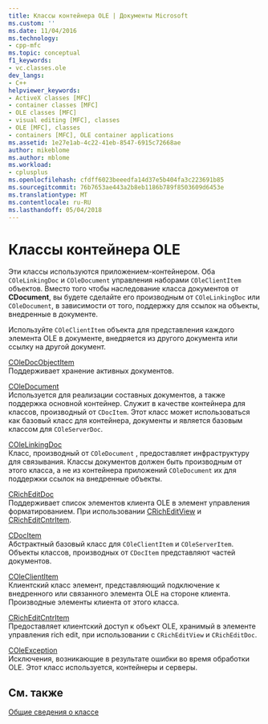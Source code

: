 ```yaml
---
title: Классы контейнера OLE | Документы Microsoft
ms.custom: ''
ms.date: 11/04/2016
ms.technology:
- cpp-mfc
ms.topic: conceptual
f1_keywords:
- vc.classes.ole
dev_langs:
- C++
helpviewer_keywords:
- ActiveX classes [MFC]
- container classes [MFC]
- OLE classes [MFC]
- visual editing [MFC], classes
- OLE [MFC], classes
- containers [MFC], OLE container applications
ms.assetid: 1e27e1ab-4c22-41eb-8547-6915c72668ae
author: mikeblome
ms.author: mblome
ms.workload:
- cplusplus
ms.openlocfilehash: cfdff6023beeedfa14d37e5b404fa3c223691b85
ms.sourcegitcommit: 76b7653ae443a2b8eb1186b789f8503609d6453e
ms.translationtype: MT
ms.contentlocale: ru-RU
ms.lasthandoff: 05/04/2018
---
```

# <a name="ole-container-classes"></a>Классы контейнера OLE
Эти классы используются приложением-контейнером. Оба `COleLinkingDoc` и `COleDocument` управления наборами `COleClientItem` объектов. Вместо того чтобы наследование класса документов от **CDocument**, вы будете сделайте его производным от `COleLinkingDoc` или `COleDocument`, в зависимости от того, поддержку для ссылок на объекты, внедренные в документе.  
  
 Используйте `COleClientItem` объекта для представления каждого элемента OLE в документе, внедряется из другого документа или ссылку на другой документ.  
  
 [COleDocObjectItem](../mfc/reference/coledocobjectitem-class.md)  
 Поддерживает хранение активных документов.  
  
 [COleDocument](../mfc/reference/coledocument-class.md)  
 Используется для реализации составных документов, а также поддержка основной контейнер. Служит в качестве контейнера для классов, производный от `CDocItem`. Этот класс может использоваться как базовый класс для контейнера, документы и является базовым классом для `COleServerDoc`.  
  
 [COleLinkingDoc](../mfc/reference/colelinkingdoc-class.md)  
 Класс, производный от `COleDocument` , предоставляет инфраструктуру для связывания. Классы документов должен быть производным от этого класса, а не из контейнера приложений `COleDocument` их для поддержки ссылок на внедренные объекты.  
  
 [CRichEditDoc](../mfc/reference/cricheditdoc-class.md)  
 Поддерживает список элементов клиента OLE в элемент управления форматированием. При использовании [CRichEditView](../mfc/reference/cricheditview-class.md) и [CRichEditCntrItem](../mfc/reference/cricheditcntritem-class.md).  
  
 [CDocItem](../mfc/reference/cdocitem-class.md)  
 Абстрактный базовый класс для `COleClientItem` и `COleServerItem`. Объекты классов, производных от `CDocItem` представляют частей документов.  
  
 [COleClientItem](../mfc/reference/coleclientitem-class.md)  
 Клиентский класс элемент, представляющий подключение к внедренного или связанного элемента OLE на стороне клиента. Производные элементы клиента от этого класса.  
  
 [CRichEditCntrItem](../mfc/reference/cricheditcntritem-class.md)  
 Предоставляет клиентский доступ к объект OLE, хранимый в элементе управления rich edit, при использовании с `CRichEditView` и `CRichEditDoc`.  
  
 [COleException](../mfc/reference/coleexception-class.md)  
 Исключения, возникающие в результате ошибки во время обработки OLE. Этот класс используется, контейнеры и серверы.  
  
## <a name="see-also"></a>См. также  
 [Общие сведения о классе](../mfc/class-library-overview.md)

